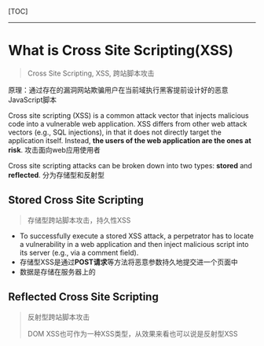 [TOC]





---

# What is Cross Site Scripting(XSS)

> Cross Site Scripting, XSS, 跨站脚本攻击

原理：通过存在的漏洞网站欺骗用户在当前域执行黑客提前设计好的恶意JavaScript脚本

Cross site scripting (XSS) is a common attack vector that injects malicious code into a vulnerable web application. XSS differs from other web attack vectors (e.g., SQL injections), in that it does not directly target the application itself. Instead, **the users of the web application are the ones at risk**. 攻击面向web应用使用者

Cross site scripting attacks can be broken down into two types: **stored** and **reflected**. 分为存储型和反射型







## Stored Cross Site Scripting

> 存储型跨站脚本攻击，持久性XSS

- To successfully execute a stored XSS attack, a perpetrator has to locate a vulnerability in a web application and then inject malicious script into its server (e.g., via a comment field).
- 存储型XSS是通过**POST请求**等方法将恶意参数持久地提交进一个页面中
- 数据是存储在服务器上的









## Reflected Cross Site Scripting

> 反射型跨站脚本攻击
>
> DOM XSS也可作为一种XSS类型，从效果来看也可以说是反射型XSS





